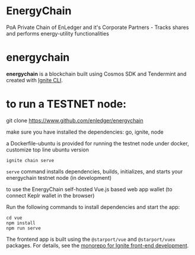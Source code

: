 # EnergyChain
PoA Private Chain of EnLedger and it's Corporate Partners - Tracks shares and performs energy-utility functionalities

# energychain
**energychain** is a blockchain built using Cosmos SDK and Tendermint and created with [Ignite CLI](https://ignite.com/cli).


# to run a TESTNET node:

git clone https://www.github.com/enledger/energychain

make sure you have installed the dependencies: go, ignite, node

a Dockerfile-ubuntu is provided for running the testnet node under docker, customize top line ubuntu version

```
ignite chain serve
```

`serve` command installs dependencies, builds, initializes, and starts your energychain testnet node (in development)

to use the EnergyChain self-hosted Vue.js based web app wallet (to connect Keplr wallet in the browser)

Run the following commands to install dependencies and start the app:

```
cd vue
npm install
npm run serve
```

The frontend app is built using the `@starport/vue` and `@starport/vuex` packages. For details, see the [monorepo for Ignite front-end development](https://github.com/ignite/web).





